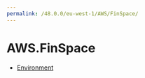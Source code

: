 ```yaml
---
permalink: /48.0.0/eu-west-1/AWS/FinSpace/
---
```


# AWS.FinSpace



* [Environment](Environment.md)